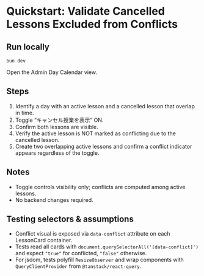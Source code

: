 # Quickstart: Validate Cancelled Lessons Excluded from Conflicts

## Run locally

`bun dev`

Open the Admin Day Calendar view.

## Steps

1. Identify a day with an active lesson and a cancelled lesson that overlap in time.
2. Toggle “キャンセル授業を表示” ON.
3. Confirm both lessons are visible.
4. Verify the active lesson is NOT marked as conflicting due to the cancelled lesson.
5. Create two overlapping active lessons and confirm a conflict indicator appears regardless of the toggle.

## Notes

- Toggle controls visibility only; conflicts are computed among active lessons.
- No backend changes required.

## Testing selectors & assumptions

- Conflict visual is exposed via `data-conflict` attribute on each LessonCard container.
- Tests read all cards with `document.querySelectorAll('[data-conflict]')` and expect `"true"` for conflicted, `"false"` otherwise.
- For jsdom, tests polyfill `ResizeObserver` and wrap components with `QueryClientProvider` from `@tanstack/react-query`.
